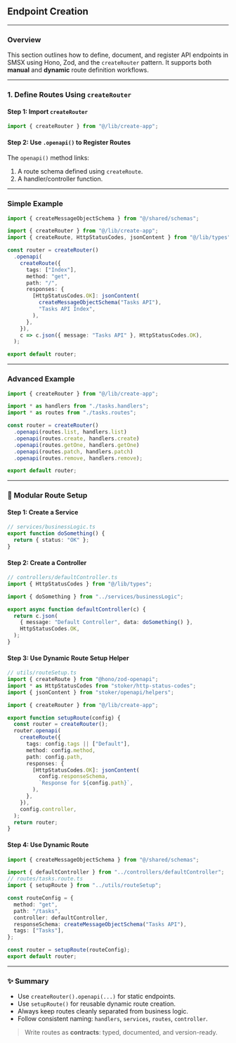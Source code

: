 ## Endpoint Creation

---

### Overview

This section outlines how to define, document, and register API endpoints in
SMSX using Hono, Zod, and the `createRouter` pattern. It supports both
**manual** and **dynamic** route definition workflows.

---

### 1. Define Routes Using `createRouter`

#### Step 1: Import `createRouter`

```ts
import { createRouter } from "@/lib/create-app";
```

#### Step 2: Use `.openapi()` to Register Routes

The `openapi()` method links:

1. A route schema defined using `createRoute`.
2. A handler/controller function.

---

### Simple Example

```ts
import { createMessageObjectSchema } from "@/shared/schemas";

import { createRouter } from "@/lib/create-app";
import { createRoute, HttpStatusCodes, jsonContent } from "@/lib/types";

const router = createRouter()
  .openapi(
    createRoute({
      tags: ["Index"],
      method: "get",
      path: "/",
      responses: {
        [HttpStatusCodes.OK]: jsonContent(
          createMessageObjectSchema("Tasks API"),
          "Tasks API Index",
        ),
      },
    }),
    c => c.json({ message: "Tasks API" }, HttpStatusCodes.OK),
  );

export default router;
```

---

### Advanced Example

```ts
import { createRouter } from "@/lib/create-app";

import * as handlers from "./tasks.handlers";
import * as routes from "./tasks.routes";

const router = createRouter()
  .openapi(routes.list, handlers.list)
  .openapi(routes.create, handlers.create)
  .openapi(routes.getOne, handlers.getOne)
  .openapi(routes.patch, handlers.patch)
  .openapi(routes.remove, handlers.remove);

export default router;
```

---

### 🔄 Modular Route Setup

#### Step 1: Create a Service

```ts
// services/businessLogic.ts
export function doSomething() {
  return { status: "OK" };
}
```

#### Step 2: Create a Controller

```ts
// controllers/defaultController.ts
import { HttpStatusCodes } from "@/lib/types";

import { doSomething } from "../services/businessLogic";

export async function defaultController(c) {
  return c.json(
    { message: "Default Controller", data: doSomething() },
    HttpStatusCodes.OK,
  );
}
```

#### Step 3: Use Dynamic Route Setup Helper

```ts
// utils/routeSetup.ts
import { createRoute } from "@hono/zod-openapi";
import * as HttpStatusCodes from "stoker/http-status-codes";
import { jsonContent } from "stoker/openapi/helpers";

import { createRouter } from "@/lib/create-app";

export function setupRoute(config) {
  const router = createRouter();
  router.openapi(
    createRoute({
      tags: config.tags || ["Default"],
      method: config.method,
      path: config.path,
      responses: {
        [HttpStatusCodes.OK]: jsonContent(
          config.responseSchema,
          `Response for ${config.path}`,
        ),
      },
    }),
    config.controller,
  );
  return router;
}
```

#### Step 4: Use Dynamic Route

```ts
import { createMessageObjectSchema } from "@/shared/schemas";

import { defaultController } from "../controllers/defaultController";
// routes/tasks.route.ts
import { setupRoute } from "../utils/routeSetup";

const routeConfig = {
  method: "get",
  path: "/tasks",
  controller: defaultController,
  responseSchema: createMessageObjectSchema("Tasks API"),
  tags: ["Tasks"],
};

const router = setupRoute(routeConfig);
export default router;
```

---

### ✨ Summary

- Use `createRouter().openapi(...)` for static endpoints.
- Use `setupRoute()` for reusable dynamic route creation.
- Always keep routes cleanly separated from business logic.
- Follow consistent naming: `handlers`, `services`, `routes`, `controller`.

> Write routes as **contracts**: typed, documented, and version-ready.
